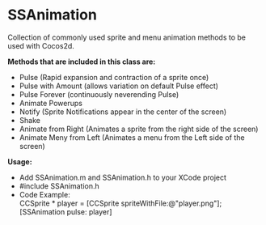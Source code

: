 SSAnimation
===========

Collection of commonly used sprite and menu animation methods to be used with Cocos2d.

**Methods that are included in this class are:**

* Pulse (Rapid expansion and contraction of a sprite once)
* Pulse with Amount (allows variation on default Pulse effect)
* Pulse Forever (continuously neverending Pulse)
* Animate Powerups
* Notify (Sprite Notifications appear in the center of the screen)
* Shake
* Animate from Right (Animates a sprite from the right side of the screen)
* Animate Meny from Left (Animates a menu from the Left side of the screen)


**Usage:**
* Add SSAnimation.m and SSAnimation.h to your XCode project
* #include SSAnimation.h
* Code Example:  
		CCSprite * player = [CCSprite spriteWithFile:@"player.png"];
       	[SSAnimation pulse: player]

